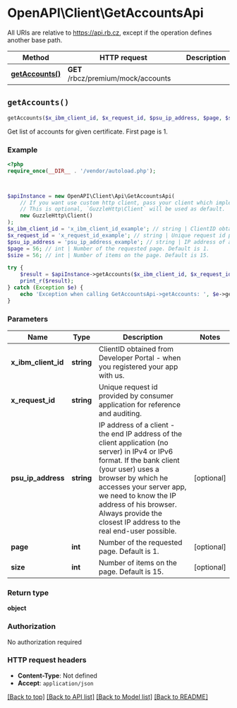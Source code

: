 # OpenAPI\Client\GetAccountsApi

All URIs are relative to https://api.rb.cz, except if the operation defines another base path.

| Method | HTTP request | Description |
| ------------- | ------------- | ------------- |
| [**getAccounts()**](GetAccountsApi.md#getAccounts) | **GET** /rbcz/premium/mock/accounts |  |


## `getAccounts()`

```php
getAccounts($x_ibm_client_id, $x_request_id, $psu_ip_address, $page, $size): object
```



Get list of accounts for given certificate. First page is 1.

### Example

```php
<?php
require_once(__DIR__ . '/vendor/autoload.php');



$apiInstance = new OpenAPI\Client\Api\GetAccountsApi(
    // If you want use custom http client, pass your client which implements `GuzzleHttp\ClientInterface`.
    // This is optional, `GuzzleHttp\Client` will be used as default.
    new GuzzleHttp\Client()
);
$x_ibm_client_id = 'x_ibm_client_id_example'; // string | ClientID obtained from Developer Portal - when you registered your app with us.
$x_request_id = 'x_request_id_example'; // string | Unique request id provided by consumer application for reference and auditing.
$psu_ip_address = 'psu_ip_address_example'; // string | IP address of a client - the end IP address of the client application (no server) in IPv4 or IPv6 format. If the bank client (your user) uses a browser by which he accesses your server app, we need to know the IP address of his browser. Always provide the closest IP address to the real end-user possible.
$page = 56; // int | Number of the requested page. Default is 1.
$size = 56; // int | Number of items on the page. Default is 15.

try {
    $result = $apiInstance->getAccounts($x_ibm_client_id, $x_request_id, $psu_ip_address, $page, $size);
    print_r($result);
} catch (Exception $e) {
    echo 'Exception when calling GetAccountsApi->getAccounts: ', $e->getMessage(), PHP_EOL;
}
```

### Parameters

| Name | Type | Description  | Notes |
| ------------- | ------------- | ------------- | ------------- |
| **x_ibm_client_id** | **string**| ClientID obtained from Developer Portal - when you registered your app with us. | |
| **x_request_id** | **string**| Unique request id provided by consumer application for reference and auditing. | |
| **psu_ip_address** | **string**| IP address of a client - the end IP address of the client application (no server) in IPv4 or IPv6 format. If the bank client (your user) uses a browser by which he accesses your server app, we need to know the IP address of his browser. Always provide the closest IP address to the real end-user possible. | [optional] |
| **page** | **int**| Number of the requested page. Default is 1. | [optional] |
| **size** | **int**| Number of items on the page. Default is 15. | [optional] |

### Return type

**object**

### Authorization

No authorization required

### HTTP request headers

- **Content-Type**: Not defined
- **Accept**: `application/json`

[[Back to top]](#) [[Back to API list]](../../README.md#endpoints)
[[Back to Model list]](../../README.md#models)
[[Back to README]](../../README.md)

